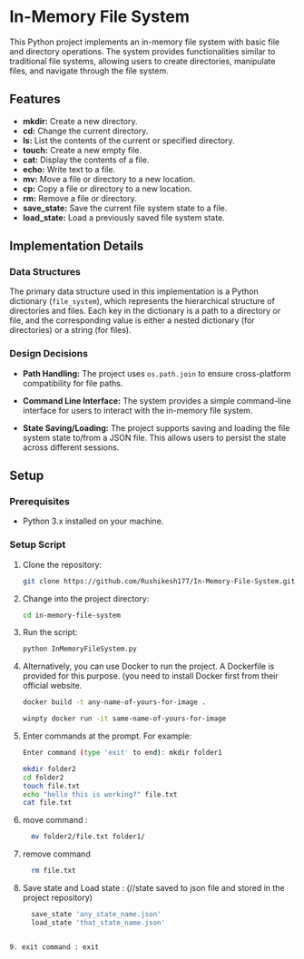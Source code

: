 # In-Memory File System

This Python project implements an in-memory file system with basic file and directory operations. The system provides functionalities similar to traditional file systems, allowing users to create directories, manipulate files, and navigate through the file system.

## Features

- **mkdir:** Create a new directory.
- **cd:** Change the current directory.
- **ls:** List the contents of the current or specified directory.
- **touch:** Create a new empty file.
- **cat:** Display the contents of a file.
- **echo:** Write text to a file.
- **mv:** Move a file or directory to a new location.
- **cp:** Copy a file or directory to a new location.
- **rm:** Remove a file or directory.
- **save_state:** Save the current file system state to a file.
- **load_state:** Load a previously saved file system state.

## Implementation Details

### Data Structures

The primary data structure used in this implementation is a Python dictionary (`file_system`), which represents the hierarchical structure of directories and files. Each key in the dictionary is a path to a directory or file, and the corresponding value is either a nested dictionary (for directories) or a string (for files).

### Design Decisions

- **Path Handling:** The project uses `os.path.join` to ensure cross-platform compatibility for file paths.
  
- **Command Line Interface:** The system provides a simple command-line interface for users to interact with the in-memory file system.

- **State Saving/Loading:** The project supports saving and loading the file system state to/from a JSON file. This allows users to persist the state across different sessions.


## Setup

### Prerequisites

- Python 3.x installed on your machine.

### Setup Script

1. Clone the repository:

   ```bash
   git clone https://github.com/Rushikesh177/In-Memory-File-System.git
    ```
2. Change into the project directory:
   ```bash
   cd in-memory-file-system
    ```
3. Run the script:
    ```bash
   python InMemoryFileSystem.py
    ```
4. Alternatively, you can use Docker to run the project. A Dockerfile is provided for this purpose. (you need to install Docker first from their official website.
     ```bash
   docker build -t any-name-of-yours-for-image .

    ```

      ```bash
   winpty docker run -it same-name-of-yours-for-image
    ```
5. Enter commands at the prompt. For example:
   
      ```bash
   Enter command (type 'exit' to end): mkdir folder1
    ```
   
     ```bash
     mkdir folder2
     cd folder2
     touch file.txt
     echo "hello this is working?" file.txt
     cat file.txt


    ```
6. move command :
     ```bash
       mv folder2/file.txt folder1/
    ```  

7. remove command
    ```bash
      rm file.txt
    ```

8. Save state and Load state : (//state saved to json file and stored in the project repository)
    ```bash
      save_state 'any_state_name.json'
      load_state 'that_state_name.json'
  ```

9. exit command : exit

   
   

